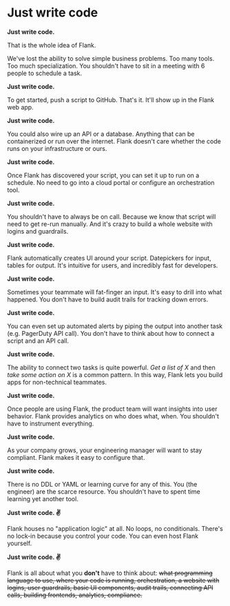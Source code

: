 # Just write code

**Just write code.**

That is the whole idea of Flank.

We've lost the ability to solve simple business problems. Too many tools. Too much specialization. You shouldn't have to sit in a meeting with 6 people to schedule a task.

**Just write code.**

To get started, push a script to GitHub. That's it. It'll show up in the Flank web app.

**Just write code.**

You could also wire up an API or a database. Anything that can be containerized or run over the internet. Flank doesn't care whether the code runs on your infrastructure or ours.

**Just write code.**

Once Flank has discovered your script, you can set it up to run on a schedule. No need to go into a cloud portal or configure an orchestration tool.

**Just write code.**

You shouldn't have to always be on call. Because we know that script will need to get re-run manually.  And it's crazy to build a whole website with logins and guardrails.

**Just write code.**

Flank automatically creates UI around your script. Datepickers for input, tables for output. It's intuitive for users, and incredibly fast for developers.

**Just write code.**

Sometimes your teammate will fat-finger an input. It's easy to drill into what happened. You don't have to build audit trails for tracking down errors.

**Just write code.**

You can even set up automated alerts by piping the output into another task (e.g. PagerDuty API call). You don't have to think about how to connect a script and an API call.

**Just write code.**

The ability to connect two tasks is quite powerful. _Get a list of X_ and then _take some action on X_ is a common pattern. In this way, Flank lets you build apps for non-technical teammates.

**Just write code.**

Once people are using Flank, the product team will want insights into user behavior. Flank provides analytics on who does what,  when. You shouldn't have to instrument everything.

**Just write code.**

As your company grows, your engineering manager will want to stay compliant. Flank makes it easy to configure that. 

**Just write code.**

There is no DDL or YAML or learning curve for any of this. You (the engineer) are the scarce resource. You shouldn't have to spent time learning yet another tool.

**Just write code. ✌**

Flank houses no "application logic" at all. No loops, no conditionals. There's no lock-in because you control your code. You can even host Flank yourself.

**Just write code. ✌**

Flank is all about what you **don't** have to think about: ~~what programming language to use, where your code is running, orchestration, a website with logins, user guardrails, basic UI components, audit trails, connecting API calls, building frontends, analytics, compliance.~~